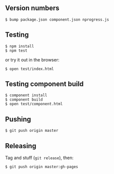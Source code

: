 Version numbers
---------------

    $ bump package.json component.json nprogress.js

Testing
-------

    $ npm install
    $ npm test

or try it out in the browser:

    $ open test/index.html

Testing component build
-----------------------

    $ component install
    $ component build
    $ open test/component.html

Pushing
-------

    $ git push origin master

Releasing
---------

Tag and stuff (`git release`), then:

    $ git push origin master:gh-pages
